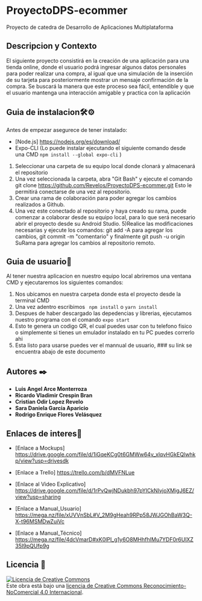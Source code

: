 # ProyectoDPS-ecommer
 Proyecto de catedra de Desarrollo de Aplicaciones Multiplataforma

## Descripcion y Contexto
El siguiente proyecto consistirá en la creación de una aplicación para una tienda online, donde el usuario podrá ingresar algunos datos personales para poder realizar una compra, al igual que una simulación de la inserción de su tarjeta para posteriormente mostrar un mensaje confirmación de la compra. Se buscará la manera que este proceso sea fácil, entendible y que el usuario mantenga una interacción amigable y practica con la aplicación


## Guia de instalacion🛠⚙️
Antes de empezar asegurece de tener instalado:
* [Node.js] https://nodejs.org/es/download/
* Expo-CLI (Lo puede instalar ejecutando el siguiente comando desde una CMD  ` npm install --global expo-cli ` )

1) Seleccionar una carpeta de su equipo local donde clonará y almacenará el repositorio
2) Una vez seleccionada la carpeta, abra "Git Bash" y ejecute el comando git clone https://github.com/Revelos/ProyectoDPS-ecommer.git Esto le permitirá conectarse de una vez al repositorio.
3) Crear una rama de colaboración para poder agregar los cambios realizados a Github.
4) Una vez este conectado al repositorio y haya creado su rama, puede comenzar a colaborar desde su equipo local, para lo que será necesario abrir el proyecto desde su Android Studio.
5)Realice las modificaciones necesarias y ejecute los comandos: git add -A para agregar los cambios, git commit -m "comentario" y finalmente git push -u origin SuRama para agregar los cambios al repositorio remoto.


## Guia de usuario👤
Al tener nuestra aplicacion en nuestro equipo local abriremos una ventana CMD y ejecutaremos los siguientes comandos:
1) Nos ubicamos en nuestra carpeta donde esta el proyecto desde la terminal CMD
2) Una vez adentro escribimos ` npm install` o ` yarn install `
3) Despues de haber descargado las depedencias y librerias, ejecutamos nuestro programa con el comando ` expo start `
4) Esto te genera un codigo QR, el cual puedes usar con tu telefono fisico o simplemente si tienes un emulador instalado en tu PC puedes correrlo ahi
5) Esta listo para usarse puedes ver el mannual de usuario, ### su link se encuentra abajo de este documento

## Autores ✒️

* **Luis Angel Arce Monterroza** 
* **Ricardo Vladimir Crespin Bran** 
* **Cristian Odir Lopez Revelo** 
* **Sara Daniela García Aparicio**
* **Rodrigo Enrique Flores Velásquez** 

## Enlaces de interes🔗
* [Enlace a Mockups] https://drive.google.com/file/d/1iGqeKCg0t6GMWw64v_xlqvHGkEQlwhkp/view?usp=drivesdk

* [Enlace a Trello] https://trello.com/b/dMVFNLue

* [Enlace al Video Explicativo] https://drive.google.com/file/d/1rPvQwjNDukbh97pYlCkNIvjoXMigJ6EZ/view?usp=sharing

* [Enlace a Manual_Usuario] https://mega.nz/file/xUVVnSbL#V_2M9gHeah9RPp58JWJGOhBaW3Q-X-t96MSMDwZuiVc

* [Enlace a Manual_Técnico] https://mega.nz/file/4dcVmarD#xK0lPI_g1y6O8MHhfhIMu7YDF0r6UlXZ35I9pQUfp9g

## Licencia 📄


<a rel="license" href="http://creativecommons.org/licenses/by-nc/4.0/"><img alt="Licencia de Creative Commons" style="border-width:0" src="https://i.creativecommons.org/l/by-nc/4.0/88x31.png" /></a><br />Este obra está bajo una <a rel="license" href="http://creativecommons.org/licenses/by-nc/4.0/">licencia de Creative Commons Reconocimiento-NoComercial 4.0 Internacional</a>.

